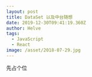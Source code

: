 ```yaml
---
layout: post
title: DataSet 以及中台随想
date: 2019-12-30T09:41:19.360Z
author: Helve
tags:
  - JavaScript
  - React
image: /asset/2018-07-29.jpg
---
```

先占个位
